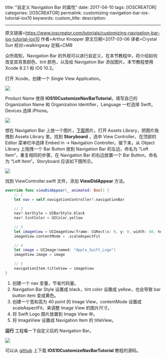 title: "自定义 Navigation Bar 的属性"
date: 2017-04-10
tags: [IOSCREATOR]
categories: [IOSCREATOR]
permalink: customizing-navigation-bar-ios-tutorial-ios10
keywords: 
custom_title: 
description: 

---
原文链接=https://www.ioscreator.com/tutorials/customizing-navigation-bar-ios-tutorial-ios10
作者=Arthur Knopper
原文日期=2017-03-06
译者=Crystal Sun
校对=walkingway
定稿=CMB

<!--此处开始正文-->

众所周知，Navigation Bar 的外观可以进行自定义，在本节教程中，将介绍如何改变其背景颜色、tint 颜色，以及给 Navigation Bar 添加图片。本节教程使用 Xcode 8.2.1 和 iOS 10.2。

<!--more-->

打开 Xcode，创建一个 Single View Application。

![](https://static1.squarespace.com/static/52428a0ae4b0c4a5c2a2cede/t/58bc7cdd15d5db65360fdee8/1488747756481/?format=1500w)

Product Name 使用 **IOS10CustomizeNavBarTutorial**，填写自己的 Organization Name 和 Organization Identifier，Language 一栏选择 Swift，Devices 选择 iPhone。

![](https://static1.squarespace.com/static/52428a0ae4b0c4a5c2a2cede/t/58bc7d015016e1f82fb0294b/1488747787476/?format=1500w)

想在 Navigation Bar 上放一个图片，[下载](https://www.ioscreator.com/s/Apple_Swift_Logo.png)图片。打开 Assets Library，把图片拖拽到 Assets Library 里。找到 **Storyboard** ，选中 View Controller，在顶部的 Editor 菜单栏中选择 Embed in -> Navigation Controller。接下来，从 Object Library 上拖拽一个 Bar Button 放到 Navigation Bar 的左边，命名为 “Left Item”，重复相同的步骤，在 Navigation Bar 的右边放置一个 Bar Button，命名为 “Left Item”。Storyboard 应该如下图所示。

![](https://static1.squarespace.com/static/52428a0ae4b0c4a5c2a2cede/t/58bc815d1b10e3957ccdda2c/1488748903968/?format=2500w)

找到 ViewController.swift 文件，添加 **ViewDidAppear** 方法。

```swift
override func viewDidAppear(_ animated: Bool) {
    // 1
    let nav = self.navigationController?.navigationBar
  
    // 2
    nav?.barStyle = UIBarStyle.black
    nav?.tintColor = UIColor.yellow
  
    // 3
    let imageView = UIImageView(frame: CGRect(x: 0, y: 0, width: 40, height: 40))
    imageView.contentMode = .scaleAspectFit
      
    // 4
    let image = UIImage(named: "Apple_Swift_Logo")
    imageView.image = image
      
    // 5
    navigationItem.titleView = imageView
}
```

1. 创建一个 nav 变量，节省代码量。
2. Navigation Bar Style 设置成 black，tint color 设置成 yellow，也会导致 bar button item 变成黄色。
3. 创建一个宽和高为 40 point 的 Image View，contentMode 设置成 scaleAspectFit，来调整 Image View 的图片尺寸。
4. 将 Swift Logo 图片放置到 Image View 中。
5. 将 ImageView 设置成 Navigation Item 的 titleView。

**运行** 工程看一下自定义后的 Navigation Bar。

![](https://static1.squarespace.com/static/52428a0ae4b0c4a5c2a2cede/t/58bc804529687fdb65311f25/1488748624938/?format=750w)

可以从 [github](https://github.com/ioscreator/ioscreator) 上下载 **IOS10CustomizeNavBarTutorial** 教程的源码。
